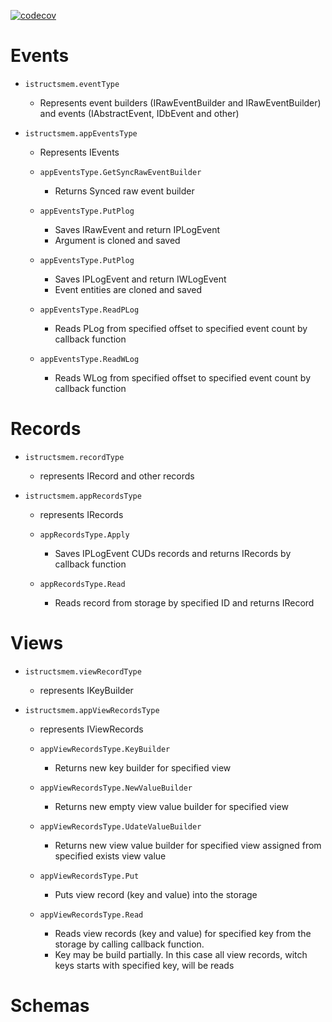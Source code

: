 [![codecov](https://codecov.io/gh/heeus/core-istructsmem/branch/main/graph/badge.svg?token=1O1pA6zdYs)](https://codecov.io/gh/heeus/core-istructsmem)

# Events

- `istructsmem.eventType`
  * Represents event builders (IRawEventBuilder and IRawEventBuilder)  and events (IAbstractEvent, IDbEvent and other)

- `istructsmem.appEventsType`
  * Represents IEvents

  * `appEventsType.GetSyncRawEventBuilder`
    + Returns Synced raw event builder

  * `appEventsType.PutPlog`
    + Saves IRawEvent and return IPLogEvent
    + Argument is cloned and saved

  * `appEventsType.PutPlog`
    + Saves IPLogEvent and return IWLogEvent
    + Event entities are cloned and saved

  * `appEventsType.ReadPLog`
    + Reads PLog from specified offset to specified event count by callback function

  * `appEventsType.ReadWLog`
    + Reads WLog from specified offset to specified event count by callback function

# Records
- `istructsmem.recordType`
  * represents IRecord and other records

- `istructsmem.appRecordsType`
  * represents IRecords

  * `appRecordsType.Apply`
    + Saves IPLogEvent CUDs records and returns IRecords by callback function
  * `appRecordsType.Read`
    + Reads record from storage by specified ID and returns IRecord


# Views

- `istructsmem.viewRecordType`
  * represents IKeyBuilder

- `istructsmem.appViewRecordsType`
  * represents IViewRecords
  
  * `appViewRecordsType.KeyBuilder`
    + Returns new key builder for specified view
  * `appViewRecordsType.NewValueBuilder`
    + Returns new empty view value builder for specified view
  * `appViewRecordsType.UdateValueBuilder`
    + Returns new view value builder for specified view assigned from specified exists view value

  * `appViewRecordsType.Put`
    + Puts view record (key and value) into the storage

  * `appViewRecordsType.Read`
    + Reads view records (key and value) for specified key from the storage by calling callback function.
    + Key may be build partially. In this case all view records, witch keys starts with specified key, will be reads

# Schemas


